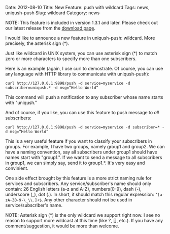 Date: 2012-08-10
Title: New Feature: push with wildcard
Tags: news, uniqush-push
Slug: wildcard
Category: news

NOTE: This feature is included in version 1.3.1 and later. Please check out our latest release from the [download page](http://uniqush.org/downloads.html).

I would like to announce a new feature in uniqush-push: wildcard. More precisely, the asterisk sign (\*).

Just like wildcard in UNIX system, you can use asterisk sign (\*) to match zero or more characters to specify more than one subscribers.

Here is an example (again, I use curl to demostrate. Of course, you can use any language with HTTP library to communicate with uniqush-push):

    curl http://127.0.0.1:9898/push -d service=myservice -d subscriber=uniqush.* -d msg=”Hello World”

This command will push a notification to any subscriber whose name starts with "uniqush."

And of course, if you like, you can use this feature to push message to *all* subscribers:

    curl http://127.0.0.1:9898/push -d service=myservice -d subscriber=* -d msg=”Hello World”

This is a very useful feature if you want to classify your subscribers in groups. For example, I have two groups, namely group1 and group2. We can have a naming convention, say all subscribers under group1 should have names start with "group1.". If we want to send a message to all subscribers in group1, we can simply say, send it to group1.\*. It's very easy and convinient.

One side effect brought by this feature is a more strict naming rule for services and subscribers. Any service/subscriber's name should only contain: 26 English letters (a-z and A-Z), numbers(0-9), dash (-), underscore (\_), dot (.). In short, it should match this regular expression: `^[a-zA-Z0-9-\_\\.]+$`. Any other character should not be used in service/subscriber's name.

NOTE: Asterisk sign (\*) is the only wildcard we support right now. I see no reason to support more wildcast at this time (like ?, [], etc.). If you have any comment/suggestion, it would be more than welcome.

